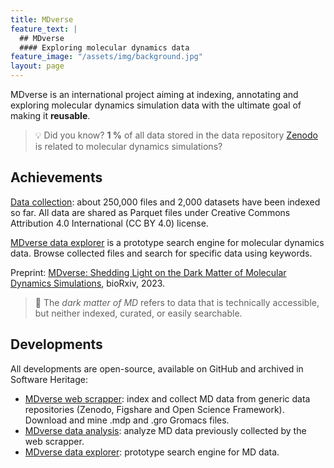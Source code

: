 ```yaml
---
title: MDverse
feature_text: |
  ## MDverse
  #### Exploring molecular dynamics data
feature_image: "/assets/img/background.jpg"
layout: page
---
```


MDverse is an international project aiming at indexing, annotating and exploring molecular dynamics simulation data with the ultimate goal of making it **reusable**.

> 💡 Did you know? **1 %** of all data stored in the data repository [Zenodo](https://zenodo.org/) is related to molecular dynamics simulations? 

## Achievements

[Data collection](https://zenodo.org/record/7856806): about 250,000 files and 2,000 datasets have been indexed so far. All data are shared as Parquet files under Creative Commons Attribution 4.0 International (CC BY 4.0) license.

[MDverse data explorer](https://mdverse.streamlit.app/) is a prototype search engine for molecular dynamics data. Browse collected files and search for specific data using keywords.

Preprint: [MDverse: Shedding Light on the Dark Matter of Molecular Dynamics Simulations](https://www.biorxiv.org/content/10.1101/2023.05.02.538537v1), bioRxiv, 2023. 

> 📝 The *dark matter of MD* refers to data that is technically accessible, but neither indexed, curated, or easily searchable.


## Developments

All developments are open-source, available on GitHub and archived in Software Heritage:

- [MDverse web scrapper](https://github.com/MDverse/mdws): index and collect MD data from generic data repositories (Zenodo, Figshare and Open Science Framework). Download and mine .mdp and .gro Gromacs files.
- [MDverse data analysis](https://github.com/MDverse/mdda): analyze MD data previously collected by the web scrapper.
- [MDverse data explorer](https://github.com/MDverse/mdde): prototype search engine for MD data.

